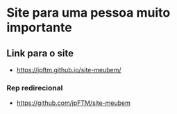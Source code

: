 # Site para uma pessoa muito importante

## Link para o site 
- https://jpftm.github.io/site-meubem/

### Rep redirecional
- https://github.com/jpFTM/site-meubem
